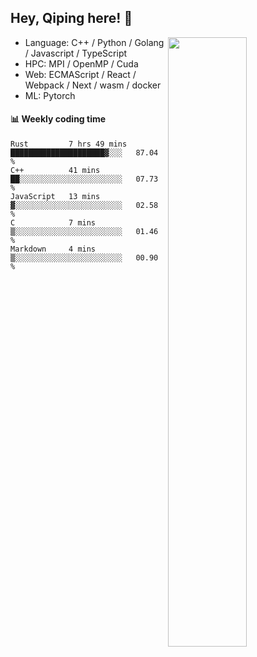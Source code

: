 

## Hey, Qiping here! :wave:

[<img align="right" width="50%" src="https://github-readme-stats.vercel.app/api?username=ppppqp&theme=dark&show_icons=true">](https://metrics.lecoq.io/ppppqp?template=classic)



-   Language: C++ / Python / Golang / Javascript / TypeScript
-   HPC: MPI / OpenMP / Cuda
-   Web: ECMAScript / React / Webpack / Next / wasm / docker
-   ML: Pytorch



#### :bar_chart: Weekly coding time

<!--START_SECTION:waka-->

```text
Rust         7 hrs 49 mins   █████████████████████▓░░░   87.04 %
C++          41 mins         ██░░░░░░░░░░░░░░░░░░░░░░░   07.73 %
JavaScript   13 mins         ▓░░░░░░░░░░░░░░░░░░░░░░░░   02.58 %
C            7 mins          ▒░░░░░░░░░░░░░░░░░░░░░░░░   01.46 %
Markdown     4 mins          ▒░░░░░░░░░░░░░░░░░░░░░░░░   00.90 %
```

<!--END_SECTION:waka-->
